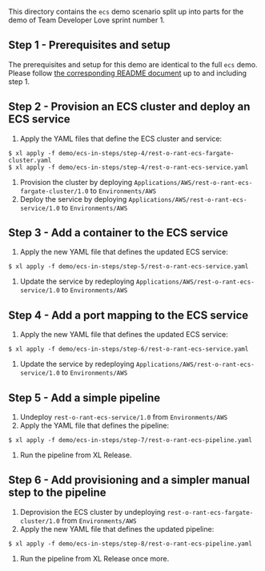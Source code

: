 This directory contains the `ecs` demo scenario split up into parts for
the demo of Team Developer Love sprint number 1.

## Step 1 - Prerequisites and setup

The prerequisites and setup for this demo are identical to the full `ecs` demo. Please follow [the corresponding README document](../ecs/README.md) up to and including step 1.

## Step 2 - Provision an ECS cluster and deploy an ECS service

1. Apply the YAML files that define the ECS cluster and service:
```
$ xl apply -f demo/ecs-in-steps/step-4/rest-o-rant-ecs-fargate-cluster.yaml
$ xl apply -f demo/ecs-in-steps/step-4/rest-o-rant-ecs-service.yaml
```

1. Provision the cluster by deploying `Applications/AWS/rest-o-rant-ecs-fargate-cluster/1.0` to `Environments/AWS`
1. Deploy the service by deploying `Applications/AWS/rest-o-rant-ecs-service/1.0` to `Environments/AWS`

## Step 3 - Add a container to the ECS service

1. Apply the new YAML file that defines the updated ECS service:
```
$ xl apply -f demo/ecs-in-steps/step-5/rest-o-rant-ecs-service.yaml
```

1. Update the service by redeploying `Applications/AWS/rest-o-rant-ecs-service/1.0` to `Environments/AWS`

## Step 4 - Add a port mapping to the ECS service

1. Apply the new YAML file that defines the updated ECS service:
```
$ xl apply -f demo/ecs-in-steps/step-6/rest-o-rant-ecs-service.yaml
```

1. Update the service by redeploying `Applications/AWS/rest-o-rant-ecs-service/1.0` to `Environments/AWS`

## Step 5 - Add a simple pipeline

1. Undeploy `rest-o-rant-ecs-service/1.0` from `Environments/AWS`
1. Apply the YAML file that defines the pipeline:
```
$ xl apply -f demo/ecs-in-steps/step-7/rest-o-rant-ecs-pipeline.yaml
```

1. Run the pipeline from XL Release.


## Step 6 - Add provisioning and a simpler manual step to the pipeline

1. Deprovision the ECS cluster by undeploying `rest-o-rant-ecs-fargate-cluster/1.0` from `Environments/AWS`
1. Apply the new YAML file that defines the updated pipeline:
```
$ xl apply -f demo/ecs-in-steps/step-8/rest-o-rant-ecs-pipeline.yaml
```

1. Run the pipeline from XL Release once more.
